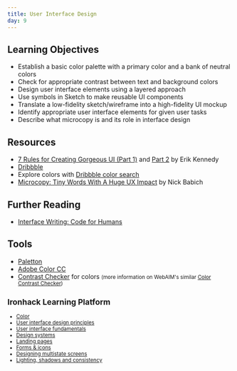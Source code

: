```yaml
---
title: User Interface Design
day: 9
---
```



Learning Objectives
-------------------

- Establish a basic color palette with a primary color and a bank of neutral colors
- Check for appropriate contrast between text and background colors
- Design user interface elements using a layered approach
- Use symbols in Sketch to make reusable UI components
- Translate a low-fidelity sketch/wireframe into a high-fidelity UI mockup
- Identify appropriate user interface elements for given user tasks
- Describe what microcopy is and its role in interface design


Resources
---------

- [7 Rules for Creating Gorgeous UI (Part 1)](https://medium.com/@erikdkennedy/7-rules-for-creating-gorgeous-ui-part-1-559d4e805cda) and [Part 2](https://medium.com/@erikdkennedy/7-rules-for-creating-gorgeous-ui-part-2-430de537ba96) by Erik Kennedy
- [Dribbble](https://dribbble.com)
- Explore colors with [Dribbble color search](https://dribbble.com/colors/)
- [Microcopy: Tiny Words With A Huge UX Impact](https://uxplanet.org/microcopy-tiny-words-with-a-huge-ux-impact-90140acc6e42) by Nick Babich


Further Reading
---------------

- [Interface Writing: Code for Humans](https://www.nicolefenton.com/interface-writing/)


Tools
-----

- [Paletton](http://paletton.com/)
- [Adobe Color CC](https://color.adobe.com/create/color-wheel/)
- [Contrast Checker](https://contrastchecker.com) for colors <small>(more information on WebAIM's similar [Color Contrast Checker](https://webaim.org/resources/contrastchecker/))


Ironhack Learning Platform
---------------------------

- [Color](http://learn.ironhack.com/#/learning_unit/3403)
- [User interface design principles](http://learn.ironhack.com/#/learning_unit/3367)
- [User interface fundamentals](http://learn.ironhack.com/#/learning_unit/3396)
- [Design systems](http://learn.ironhack.com/#/learning_unit/3415)
- [Landing pages](http://learn.ironhack.com/#/learning_unit/3434)
- [Forms & icons](http://learn.ironhack.com/#/learning_unit/3407)
- [Designing multistate screens](http://learn.ironhack.com/#/learning_unit/3410)
- [Lighting, shadows and consistency](http://learn.ironhack.com/#/learning_unit/3412)
